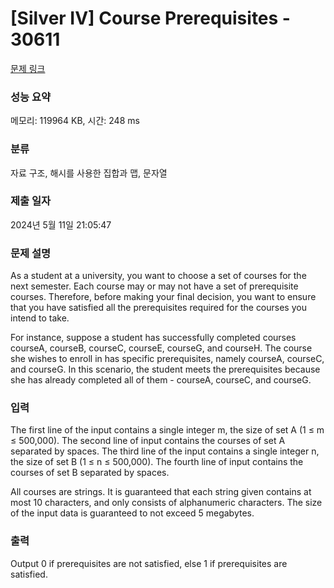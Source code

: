 # [Silver IV] Course Prerequisites - 30611 

[문제 링크](https://www.acmicpc.net/problem/30611) 

### 성능 요약

메모리: 119964 KB, 시간: 248 ms

### 분류

자료 구조, 해시를 사용한 집합과 맵, 문자열

### 제출 일자

2024년 5월 11일 21:05:47

### 문제 설명

<p>As a student at a university, you want to choose a set of courses for the next semester. Each course may or may not have a set of prerequisite courses. Therefore, before making your final decision, you want to ensure that you have satisfied all the prerequisites required for the courses you intend to take.</p>

<p>For instance, suppose a student has successfully completed courses courseA, courseB, courseC, courseE, courseG, and courseH. The course she wishes to enroll in has specific prerequisites, namely courseA, courseC, and courseG. In this scenario, the student meets the prerequisites because she has already completed all of them - courseA, courseC, and courseG.</p>

### 입력 

 <p>The first line of the input contains a single integer m, the size of set A (1 ≤ m ≤ 500,000). The second line of input contains the courses of set A separated by spaces. The third line of the input contains a single integer n, the size of set B (1 ≤ n ≤ 500,000). The fourth line of input contains the courses of set B separated by spaces.</p>

<p>All courses are strings. It is guaranteed that each string given contains at most 10 characters, and only consists of alphanumeric characters. The size of the input data is guaranteed to not exceed 5 megabytes.</p>

### 출력 

 <p>Output 0 if prerequisites are not satisfied, else 1 if prerequisites are satisfied.</p>

